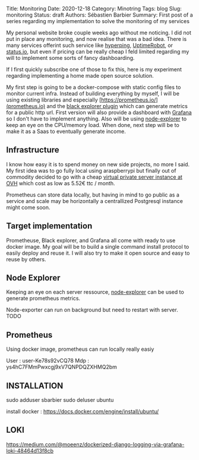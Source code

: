 Title: Monitoring
Date: 2020-12-18
Category: Minotring
Tags: blog
Slug: monitoring
Status: draft
Authors: Sébastien Barbier
Summary: First post of a series regarding my implementation to solve the monitoring of my services

My personal website broke couple weeks ago without me noticing. I did not put in place any monitoring, and now realise that was a bad idea. There is many services offerint such service like [hyperping](https://hyperping.io/), [UptimeRobot](https://uptimerobot.com/), or [status.io](https://status.io/), but even if pricing can be really cheap I feld limited regarding my will to implement some sorts of fancy dashboarding.

If I first quickly subscribe one of those to fix this, here is my experiment regarding implementing a home made open source solution.

My first step is going to be a docker-compose with static config files to monitor current infra. Instead of building everything by myself, I will be using existing libraries and especially [https://prometheus.io/](prometheus.io) and the [black explorer plugin](https://github.com/prometheus/blackbox_exporter) which can generate metrics for a public http url. First version will also provide a dashboard with [Grafana](https://grafana.com/) so I don't have to implement anything. Also will be using [node-explorer](https://prometheus.io/docs/guides/node-exporter/) to keep an eye on the CPU/memory load. When done, next step will be to make it as a Saas to eventually generate income.

## Infrastructure

I know how easy it is to spend money on new side projects, no more I said. My first idea was to go fully local using  araspberrypi but finally out of commodity decided to go with a cheap [virtual private server instance at OVH](https://www.ovhcloud.com/fr/vps/) which cost as low as 5.52€ ttc / month.

Prometheus can store data locally, but having in mind to go public as a service and scale may be horizontally a centrallized Postgresql instance might come soon.

## Target implementation

Prometheuse, Black explorer, and Grafana all come with ready to use docker image. My goal will be to build a single command install protocol to easily deploy and reuse it. I will also try to make it open source and easy to reuse by others.

## Node Explorer

Keeping an eye on each server ressource, [node-explorer](https://prometheus.io/docs/guides/node-exporter/) can be used to generate prometheus metrics.

Node-exporter can run on background but need to restart with server. TODO

## Prometheus

Using docker image, prometheus can run locally really easiy



User : user-Ke78s92vCQ78
Mdp : ys4hC7FMmPwxcgj9xV7QNPDQZXHMQ2bm


## INSTALLATION

sudo adduser sbarbier
sudo deluser ubuntu

install docker : https://docs.docker.com/engine/install/ubuntu/


## LOKI

https://medium.com/@moeenz/dockerized-django-logging-via-grafana-loki-48464d13f8cb


